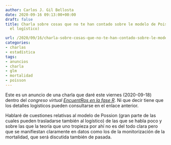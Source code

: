 ```yaml
---
author: Carlos J. Gil Bellosta
date: 2020-09-16 09:13:00+00:00
draft: false
title: Charla sobre cosas que no te han contado sobre le modelo de Poisson (y de paso,
  el logístico)

url: /2020/09/16/charla-sobre-cosas-que-no-te-han-contado-sobre-le-modelo-de-poisson-y-de-paso-el-logistico/
categories:
- charlas
- estadística
tags:
- anuncios
- charla
- glm
- mortalidad
- poisson
---
```





Este es un anuncio de una charla que daré este viernes (2020-09-18) dentro del _congreso virtual_ _[EncuentRos en la fase R](https://www.u-tad.com/event/save-the-date-encuentros-r/)_. Ni que decir tiene que los detalles logísticos pueden consultarse en el enlace anterior.







Hablaré de cuestiones relativas al modelo de Possion (gran parte de las cuales pueden trasladarse también al logístico) de las que se habla poco y sobre las que la teoría que uno tropieza por ahí no es del todo clara pero que se manifiestan claramente en datos como los de la monitorización de la mortalidad, que será discutida también de pasada.



